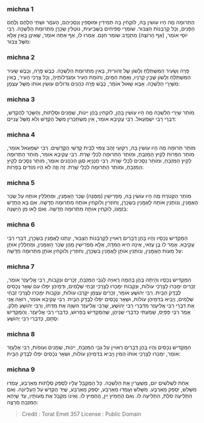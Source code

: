 
### michna 1
הַתְּרוּמָה מֶה הָיוּ עוֹשִׂין בָּהּ, לוֹקְחִין בָּהּ תְּמִידִין וּמוּסָפִין וְנִסְכֵּיהֶם, הָעֹמֶר וּשְׁתֵּי הַלֶּחֶם וְלֶחֶם הַפָּנִים, וְכָל קָרְבְּנוֹת הַצִּבּוּר. שׁוֹמְרֵי סְפִיחִים בַּשְּׁבִיעִית, נוֹטְלִין שְׂכָרָן מִתְּרוּמַת הַלִּשְׁכָּה. רַבִּי יוֹסֵי אוֹמֵר, (אַף הָרוֹצֶה) מִתְנַדֵּב שׁוֹמֵר חִנָּם. אָמְרוּ לוֹ, אַף אַתָּה אוֹמֵר, שֶׁאֵינָן בָּאִין אֶלָּא מִשֶּׁל צִבּוּר:

### michna 2
פָּרָה וְשָׂעִיר הַמִּשְׁתַּלֵּחַ וְלָשׁוֹן שֶׁל זְהוֹרִית, בָּאִין מִתְּרוּמַת הַלִשְׁכָּה. כֶּבֶשׁ פָּרָה, וְכֶבֶשׁ שָׂעִיר הַמִּשְׁתַּלֵּחַ וְלָשׁוֹן שֶׁבֵּין קַרְנָיו, וְאַמַּת הַמַּיִם, וְחוֹמַת הָעִיר וּמִגְדְּלוֹתֶיהָ, וְכָל צָרְכֵי הָעִיר, בָּאִין מִשְּׁיָרֵי הַלִּשְׁכָּה. אַבָּא שָׁאוּל אוֹמֵר, כֶּבֶשׁ פָּרָה כֹּהֲנִים גְּדוֹלִים עוֹשִׂין אוֹתוֹ מִשֶּׁל עַצְמָן:

### michna 3
מוֹתַר שְׁיָרֵי הַלִּשְׁכָּה מֶה הָיוּ עוֹשִׂין בָּהֶן, לוֹקְחִין בָּהֶן יֵינוֹת, שְׁמָנִים וּסְלָתוֹת, וְהַשָּׂכָר לַהֶקְדֵּשׁ, דִּבְרֵי רַבִּי יִשְׁמָעֵאל. רַבִּי עֲקִיבָא אוֹמֵר, אֵין מִשְׂתַּכְּרִין מִשֶּׁל הֶקְדֵּשׁ וְלֹא מִשֶּׁל עֲנִיִּים:

### michna 4
מוֹתַר תְּרוּמָה מֶה הָיוּ עוֹשִׂין בָּהּ, רִקּוּעֵי זָהָב צִפּוּי לְבֵית קָדְשֵׁי הַקֳּדָשִׁים. רַבִּי יִשְׁמָעֵאל אוֹמֵר, מוֹתַר הַפֵּרוֹת לְקַיִץ הַמִּזְבֵּחַ, וּמוֹתַר הַתְּרוּמָה לִכְלֵי שָׁרֵת. רַבִּי עֲקִיבָא אוֹמֵר, מוֹתַר הַתְּרוּמָה לְקַיִץ הַמִּזְבֵּחַ, וּמוֹתַר נְסָכִים לִכְלֵי שָׁרֵת. רַבִּי חֲנַנְיָא סְגַן הַכֹּהֲנִים אוֹמֵר, מוֹתַר נְסָכִים לְקַיִץ הַמִּזְבֵּחַ, וּמוֹתַר הַתְּרוּמָה לִכְלֵי שָׁרֵת. זֶה וָזֶה לֹא הָיוּ מוֹדִים בַּפֵּרוֹת:

### michna 5
מוֹתַר הַקְּטֹרֶת מֶה הָיוּ עוֹשִׂין בָּהּ, מַפְרִישִׁין (מִמֶּנָּה) שְׂכַר הָאֻמָּנִין, וּמְחַלְּלִין אוֹתָהּ עַל שְׂכַר הָאֻמָּנִין, וְנוֹתְנִין אוֹתָהּ לָאֻמָּנִין בִּשְׂכָרָן, וְחוֹזְרִין וְלוֹקְחִין אוֹתָהּ מִתְּרוּמָה חֲדָשָׁה. אִם בָּא הֶחָדָשׁ בִּזְמַנּוֹ, לוֹקְחִין אוֹתָהּ מִתְּרוּמָה חֲדָשָׁה. וְאִם לָאו מִן הַיְּשָׁנָה:

### michna 6
הַמַּקְדִּישׁ נְכָסָיו וְהָיוּ בָּהֶן דְּבָרִים רְאוּיִין לְקָרְבְּנוֹת הַצִּבּוּר, יִנָּתְנוּ לָאֻמָּנִין בִּשְׂכָרָן, דִּבְרֵי רַבִּי עֲקִיבָא. אָמַר לוֹ בֶּן עֲזַאי, אֵינָהּ הִיא הַמִּדָּה, אֶלָּא מַפְרִישִׁין מֵהֶן שְׂכַר הָאֻמָּנִין, וּמְחַלְּלִין אוֹתָן עַל מָעוֹת הָאֻמָּנִין, וְנוֹתְנִין אוֹתָן לָאֻמָּנִין בִּשְׂכָרָן, וְחוֹזְרִין וְלוֹקְחִין אוֹתָן מִתְּרוּמָה חֲדָשָׁה:

### michna 7
הַמַּקְדִּישׁ נְכָסָיו וְהָיְתָה בָּהֶן בְּהֵמָה רְאוּיָה לְגַבֵּי הַמִּזְבֵּחַ, זְכָרִים וּנְקֵבוֹת, רַבִּי אֱלִיעֶזֶר אוֹמֵר, זְכָרִים יִמָּכְרוּ לְצָרְכֵי עוֹלוֹת, וּנְקֵבוֹת יִמָּכְרוּ לְצָרְכֵי זִבְחֵי שְׁלָמִים, וּדְמֵיהֶן יִפְּלוּ עִם שְׁאָר נְכָסִים לְבֶדֶק הַבָּיִת. רַבִּי יְהוֹשֻׁעַ אוֹמֵר, זְכָרִים עַצְמָן יִקָּרְבוּ עוֹלוֹת, וּנְקֵבוֹת יִמָּכְרוּ לְצָרְכֵי זִבְחֵי שְׁלָמִים, וְיָבִיא בִּדְמֵיהֶן עוֹלוֹת, וּשְׁאָר נְכָסִים יִפְּלוּ לְבֶדֶק הַבָּיִת. רַבִּי עֲקִיבָא אוֹמֵר, רוֹאֶה אֲנִי אֶת דִּבְרֵי רַבִּי אֱלִיעֶזֶר מִדִּבְרֵי רַבִּי יְהוֹשֻׁעַ, שֶׁרַבִּי אֱלִיעֶזֶר הִשְׁוָה אֶת מִדָּתוֹ, וְרַבִּי יְהוֹשֻׁעַ חָלַק. אָמַר רַבִּי פַּפְּיַס, שָׁמַעְתִּי כְּדִבְרֵי שְׁנֵיהֶן, שֶׁהַמַּקְדִּישׁ בְּפֵרוּשׁ, כְּדִבְרֵי רַבִּי אֱלִיעֶזֶר. וְהַמַּקְדִּישׁ סְתָם, כְּדִבְרֵי רַבִּי יְהוֹשֻׁעַ:

### michna 8
הַמַּקְדִּישׁ נְכָסִים וְהָיוּ בָּהֶן דְּבָרִים רְאוּיִין עַל גַּבֵּי הַמִּזְבֵּחַ, יֵינוֹת, שְׁמָנִים וְעוֹפוֹת, רַבִּי אֶלְעָזָר אוֹמֵר, יִמָּכְרוּ לְצָרְכֵי אוֹתוֹ הַמִּין וְיָבִיא בִּדְמֵיהֶן עוֹלוֹת, וּשְׁאָר נְכָסִים יִפְּלוּ לְבֶדֶק הַבָּיִת:

### michna 9
אַחַת לִשְׁלשִׁים יוֹם, מְשַׁעֲרִין אֶת הַלִּשְׁכָּה. כָּל הַמְקַבֵּל עָלָיו לְסַפֵּק סְלָתוֹת מֵאַרְבַּע, עָמְדוּ מִשָּׁלשׁ, יְסַפֵּק מֵאַרְבַּע. מִשָּׁלשׁ וְעָמְדוּ מֵאַרְבַּע, יְסַפֵּק מֵאַרְבַּע, שֶׁיַּד הֶקְדֵּשׁ עַל הָעֶלְיוֹנָה. וְאִם הִתְלִיעָה סֹלֶת, הִתְלִיעָה לוֹ. וְאִם הֶחְמִיץ יַיִן, הֶחְמִיץ לוֹ. וְאֵינוֹ מְקַבֵּל אֶת מְעוֹתָיו, עַד שֶׁיְּהֵא הַמִּזְבֵּחַ מְרַצֶּה:

>Credit : Torat Emet 357
>License : Public Domain 